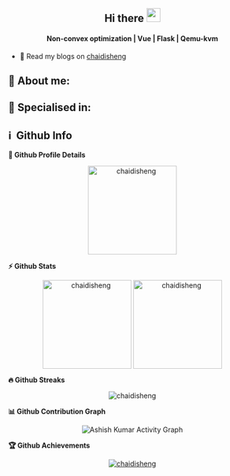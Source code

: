<!-- ### Hi there 👋 -->

<h2 align="center">
  Hi there <img src="https://media.giphy.com/media/hvRJCLFzcasrR4ia7z/giphy.gif" width="28">
   <!-- I'm <a href="">Tony Robin</a>!  -->
</h2>

<h4 align='center'>
  Non-convex optimization | Vue | Flask | Qemu-kvm
</h4>

<!--
**chaidisheng/chaidisheng** is a ✨ _special_ ✨ repository because its `README.md` (this file) appears on your GitHub profile.

Here are some ideas to get you started:

- 🔭 I’m currently working on ...
- 🌱 I’m currently learning ...
- 👯 I’m looking to collaborate on ...
- 🤔 I’m looking for help with ...
- 💬 Ask me about ...
- 📫 How to reach me: ...
- 😄 Pronouns: ...
- ⚡ Fun fact: ...
-->

- 🔭 Read my blogs on <a href="">chaidisheng</a>
<!-- <p>
  <img src = "https://github-readme-stats.vercel.app/api/top-langs/?username=chaidisheng&layout=compact&theme=radical">
  <img src = "https://github-readme-stats.vercel.app/api?username=chaidisheng&show_icons=true&theme=radical">
</p> -->

## 🧑 About me:

<!-- <p>
I am working as a <b>Web</b> & <b>Mobile developer</b> for 7 years with <b>Blockchain</b> and have developed many projects according to clients' needs.<br>
I am a <b>self-motivated</b> expert with a solid work ethic and a productive <b>self-starter</b>, which alongside my aptitude for learning, keeps me updated. <br>
I am an <b>ambitious man</b> with rich experience.<br>
Creative, sophisticated, dedicated engineer with imaginative and efficient solutions for large-scale websites.<br>
Develop <b>high-quality</b> Mobile app for rapid deployment of bug fixes and new features using established development standards.<br>
As an expert problem solver, responsive to client needs, and detail-oriented, I have a proven track record of consistently providing high levels of customer <b>satisfaction</b>.<br>
I can contribute to your project as an individual <b>full-stack developer</b>. And if you want to work with our agency, I can lead teammates.<br>
Always looking for <b>new</b> solutions and <b>new</b> challenges, <b>new</b> experiences.<br>
</p> -->

<h2>🥇 Specialised in:</h2>
<!-- <p>🔸 BlockChain - Web3, Dapp, NFT Marketplace
  <br>🔸 DAO, DEX, Ethereum, Solidity, Smart Contract
<br>🔸 FrontEnd - React.js, React-Native, Vue.js, AngularJS
<br>🔸 BackEnd - Node, Express, Laravel, RoR
<br>🔸 AWS and MLOPS
<p> -->

<h2>ℹ️ &nbsp;Github Info</h2>
	
  <summary><b>🔎 Github Profile Details</b></summary>
<p align="center"><img height="180em" src="https://github-profile-summary-cards.vercel.app/api/cards/profile-details?username=chaidisheng&theme=github_dark" alt="chaidisheng" align = "center"/></p>

  <summary><b>⚡ Github Stats</b></summary>
<p align="center"><img height="180em" src="https://github-readme-stats.vercel.app/api?username=chaidisheng&hide_border=true&count_private=true&show_icons=true&theme=radical" alt="chaidisheng" align = "center"/>
<img height="180em" src="https://github-readme-stats.vercel.app/api/top-langs?username=chaidisheng&show_icons=true&locale=en&layout=compact&hide_border=true&theme=radical" alt="chaidisheng" align = "center"/></p>

 <summary><b>🔥 Github Streaks</b></summary>
<p align="center"><img src="https://github-readme-streak-stats.herokuapp.com/?user=chaidisheng&theme=black-ice&hide_border=true&stroke=0000&background=0D1117&ring=e05397&fire=e05397&currStreakLabel=e05397" alt="chaidisheng" /></p>

<summary><b>📊 Github Contribution Graph</b></summary>
<p align="center"<a href="#"><img alt="Ashish Kumar Activity Graph" src="https://activity-graph.herokuapp.com/graph?username=chaidisheng&bg_color=0D1117&color=e05397&line=e05397&point=FFFFFF&hide_border=true&" /></a></p>
<!-- </details>
<details>    -->
 <summary><b>🏆 Github Achievements</b></summary>
<p align="center"> <a href="https://github.com/chaidisheng"><img src="https://github-profile-trophy.vercel.app/?username=chaidisheng&margin-w=5&theme=radical" alt="chaidisheng" /></a> </p>

<br>
